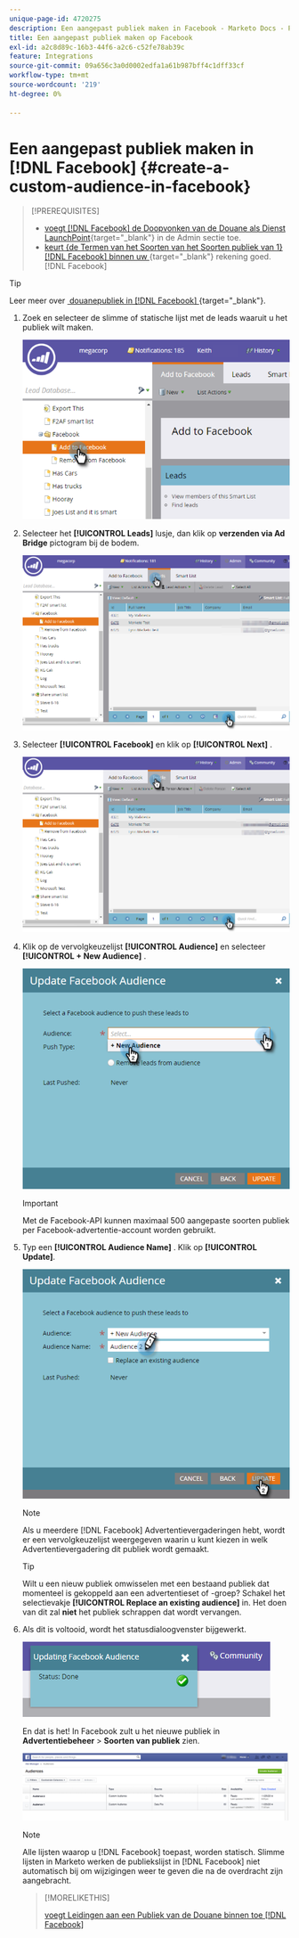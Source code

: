 ```yaml
---
unique-page-id: 4720275
description: Een aangepast publiek maken in Facebook - Marketo Docs - Productdocumentatie
title: Een aangepast publiek maken op Facebook
exl-id: a2c8d89c-16b3-44f6-a2c6-c52fe78ab39c
feature: Integrations
source-git-commit: 09a656c3a0d0002edfa1a61b987bff4c1dff33cf
workflow-type: tm+mt
source-wordcount: '219'
ht-degree: 0%

---
```


# Een aangepast publiek maken in [!DNL Facebook] {#create-a-custom-audience-in-facebook}

>[!PREREQUISITES]
>
>* [&#x200B; voegt  [!DNL Facebook]  de Doopvonken van de Douane als Dienst LaunchPoint &#x200B;](/help/marketo/product-docs/demand-generation/ad-network-integrations/add-facebook-custom-audiences-as-a-launchpoint-service.md){target="_blank"} in de Admin sectie toe.
>* [&#x200B; keurt {de Termen van het Soorten van het Soorten publiek van 1}  [!DNL Facebook] binnen uw &#x200B;](https://www.facebook.com/ads/manage/customaudiences/tos.php){target="_blank"} rekening goed.[!DNL Facebook]

>[!TIP]
>
>Leer meer over [&#x200B; douanepubliek in  [!DNL Facebook] &#x200B;](https://www.facebook.com/help/341425252616329){target="_blank"}.

1. Zoek en selecteer de slimme of statische lijst met de leads waaruit u het publiek wilt maken.

   ![](assets/create-a-custom-audience-in-facebook-1.png)

1. Selecteer het **[!UICONTROL Leads]** lusje, dan klik op **verzenden via Ad Bridge** pictogram bij de bodem.

   ![](assets/create-a-custom-audience-in-facebook-2.png)

1. Selecteer **[!UICONTROL Facebook]** en klik op **[!UICONTROL Next]** .

   ![](assets/create-a-custom-audience-in-facebook-3.png)

1. Klik op de vervolgkeuzelijst **[!UICONTROL Audience]** en selecteer **[!UICONTROL + New Audience]** .

   ![](assets/create-a-custom-audience-in-facebook-4.png)

   >[!IMPORTANT]
   >
   >Met de Facebook-API kunnen maximaal 500 aangepaste soorten publiek per Facebook-advertentie-account worden gebruikt.

1. Typ een **[!UICONTROL Audience Name]** . Klik op **[!UICONTROL Update]**.

   ![](assets/create-a-custom-audience-in-facebook-5.png)

   >[!NOTE]
   >
   >Als u meerdere [!DNL Facebook] Advertentievergaderingen hebt, wordt er een vervolgkeuzelijst weergegeven waarin u kunt kiezen in welk Advertentievergadering dit publiek wordt gemaakt.

   >[!TIP]
   >
   >Wilt u een nieuw publiek omwisselen met een bestaand publiek dat momenteel is gekoppeld aan een advertentieset of -groep? Schakel het selectievakje **[!UICONTROL Replace an existing audience]** in. Het doen van dit zal **niet** het publiek schrappen dat wordt vervangen.

1. Als dit is voltooid, wordt het statusdialoogvenster bijgewerkt.

   ![](assets/create-a-custom-audience-in-facebook-6.png)

   En dat is het! In Facebook zult u het nieuwe publiek in **Advertentiebeheer** > **Soorten van publiek** zien.

   ![](assets/create-a-custom-audience-in-facebook-7.png)

   >[!NOTE]
   >
   >Alle lijsten waarop u [!DNL Facebook] toepast, worden statisch. Slimme lijsten in Marketo werken de publiekslijst in [!DNL Facebook] niet automatisch bij om wijzigingen weer te geven die na de overdracht zijn aangebracht.

   >[!MORELIKETHIS]
   >
   >[&#x200B; voegt Leidingen aan een Publiek van de Douane binnen toe  [!DNL Facebook]](/help/marketo/product-docs/demand-generation/facebook/add-leads-to-a-custom-audience-in-facebook.md)
